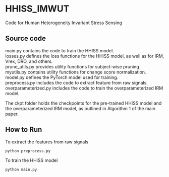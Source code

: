 # HHISS_IMWUT
Code for Human Heterogeneity Invariant Stress Sensing 
## Source code
main.py contains the code to train the HHISS model.<br/>
losses.py defines the loss functions for the HHISS model, as well as for IRM, Vrex, DRO, and others.<br/>
prune_utils.py provides utility functions for subject-wise pruning.<br/>
myutils.py contains utility functions for change score normalization.<br/>
model.py defines the PyTorch model used for training.<br/>
preprocess.py includes the code to extract feature from raw signals.<br/>
overparameterized.py includes the code to train the overparameterized IRM model.<br/>

The ckpt folder holds the checkpoints for the pre-trained HHISS model and the overparameterized IRM model, as outlined in Algorithm 1 of the main paper.

## How to Run
To extract the features from raw signals
```commandline
python preprocess.py
```

To train the HHISS model
```commandline
python main.py
```
